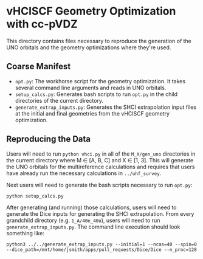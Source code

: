 # vHCISCF Geometry Optimization with cc-pVDZ
 
This directory contains files necessary to reproduce the generation of the UNO orbitals and the geometry optimizations where they're used.

## Coarse Manifest

- `opt.py`: The workhorse script for the geometry optimization. It takes several command line arguments and reads in UNO orbitals.
- `setup_calcs.py`: Generates bash scripts to run `opt.py` in the child directories of the current directory.
- `generate_extrap_inputs.py`: Generates the SHCI extrapolation input files at the initial and final geometries from the vHCISCF geometry optimization.

## Reproducing the Data

Users will need to run `python vhci.py` in all of the `M_X/gen_uno` directories in the current directory where M ∈ [A, B, C] and X ∈ [1, 3].
This will generate the UNO orbitals for the multireference calculations and requires that users have already run the necessary calculations in `../uhf_survey`.

Next users will need to generate the bash scripts necessary to run `opt.py`:

```
python setup_calcs.py
```

After generating (and running) those calculations, users will need to generate the Dice inputs for generating the SHCI extrapolation.
From every grandchild directory (e.g. `1_A/40e_40o`), users will need to run `generate_extrap_inputs.py`.
The command line execution should look something like:

```
python3 ../../generate_extrap_inputs.py --initial=1 --ncas=40 --spin=0 --dice_path=/mnt/home/jsmith/apps/pull_requests/Dice/Dice --n_proc=128
```